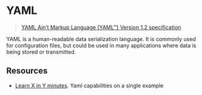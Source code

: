 # YAML

> [YAML Ain’t Markup Language (YAML™) Version 1.2 specification](https://yaml.org/spec/1.2/spec.html)

YAML is a human-readable data serialization language. It is commonly used for configuration files, but could be used in many applications where data is being stored or transmitted.

## Resources

- [Learn X in Y minutes](https://learnxinyminutes.com/docs/yaml/). Yaml capabilities on a single example
